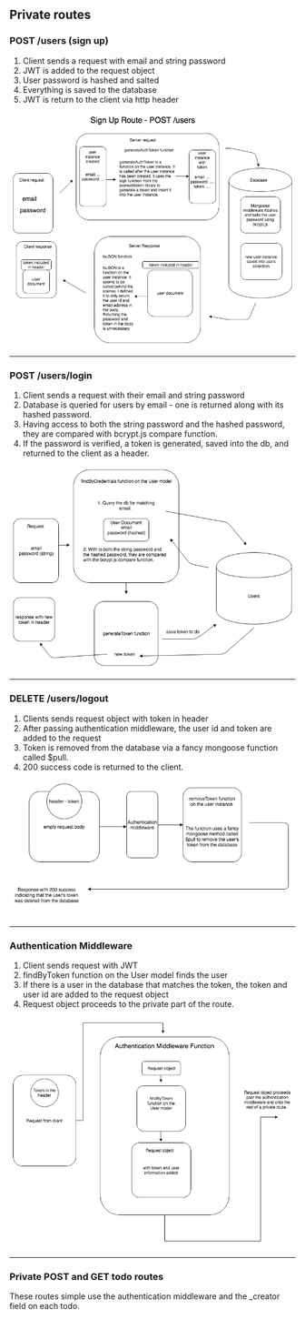 ## Private routes

### POST /users (sign up)

1.  Client sends a request with email and string password
2.  JWT is added to the request object
3.  User password is hashed and salted
4.  Everything is saved to the database
5.  JWT is return to the client via http header

![Alt text](/diagrams/SignUpRoute.jpg)

---

### POST /users/login

1.  Client sends a request with their email and string password
2.  Database is queried for users by email - one is returned along with its hashed password.
3.  Having access to both the string password and the hashed password, they are compared with bcrypt.js compare function.
4.  If the password is verified, a token is generated, saved into the db, and returned to the client as a header.

![Alt text](/diagrams/LoginRoute.jpg)

---

### DELETE /users/logout

1.  Clients sends request object with token in header
2.  After passing authentication middleware, the user id and token are added to the request
3.  Token is removed from the database via a fancy mongoose function called $pull.
4.  200 success code is returned to the client.

![Alt text](/diagrams/LogoutRoute.jpg)

---

### Authentication Middleware

1.  Client sends request with JWT
2.  findByToken function on the User model finds the user
3.  If there is a user in the database that matches the token, the token and user id are added to the request object
4.  Request object proceeds to the private part of the route.

![Alt text](/diagrams/AuthenticationMiddleware.jpg)

---

### Private POST and GET todo routes

These routes simple use the authentication middleware and the \_creator field on each todo.
